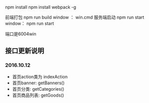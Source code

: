 npm install
npm install webpack -g


前端打包 npm run build  window ： win.cmd
服务端启动 npm run start  window： npm run start

端口是6004win


## 接口更新说明
### 2016.10.12 
 * 首页action类为 indexAction
 * 首页banner: getBanners()
 * 首页分类: getCategories()
 * 首页商品列表: getGoods()
 